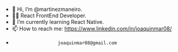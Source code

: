 - 👋 Hi, I’m @martinezmaneiro.
- 👨‍💻 React FrontEnd Developer.
- 🌱 I’m currently learning React Native.
- 📫 How to reach me: https://www.linkedin.com/in/joaquinmar08/
-                      joaquinmar08@gmail.com
<!---
martinezmaneiro/martinezmaneiro is a ✨ special ✨ repository because its `README.md` (this file) appears on your GitHub profile.
You can click the Preview link to take a look at your changes.
--->
